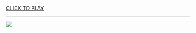 
<a href="https://premium76.site?title=sonic_games_unblocked_for_school&ref=13M">CLICK TO PLAY</a></h3>
<hr>

<a href="https://premium76.site?title=sonic_games_unblocked_for_school&ref=13M"><img src="https://clearcache.store/games.png"></a>


